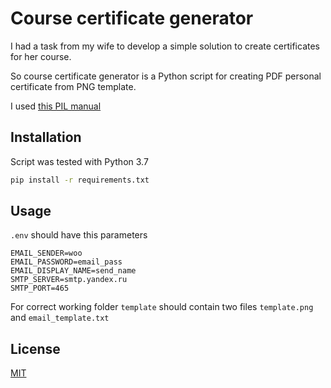 # 


# Course certificate generator

I had a task from my wife to develop a simple solution to create certificates for her course.

So course certificate generator is a Python script for creating PDF personal certificate from PNG template.

I used [this PIL manual](https://www.geeksforgeeks.org/create-certificates-using-python-pil/) 
## Installation

Script was tested with Python 3.7

```bash
pip install -r requirements.txt
```

## Usage

`.env` should have this parameters
```
EMAIL_SENDER=woo
EMAIL_PASSWORD=email_pass
EMAIL_DISPLAY_NAME=send_name
SMTP_SERVER=smtp.yandex.ru
SMTP_PORT=465
```

For correct working folder `template` should contain two files `template.png` and `email_template.txt`

## License
[MIT](https://choosealicense.com/licenses/mit/)